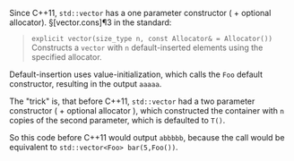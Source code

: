 Since C++11, `std::vector` has a one parameter constructor ( + optional allocator). §[vector.cons]¶3 in the standard:

> `explicit vector(size_type n, const Allocator& = Allocator())`
> Constructs a `vector` with `n` default-inserted elements using the specified allocator.

Default-insertion uses value-initialization, which calls the `Foo` default constructor, resulting in the output `aaaaa`.

The "trick" is, that before C++11, `std::vector` had a two parameter constructor ( + optional allocator ), which constructed the container with `n` copies of the second parameter, which is defaulted to `T()`.

So this code before C++11 would output `abbbbb`, because the call would be equivalent to `std::vector<Foo> bar(5,Foo())`.
